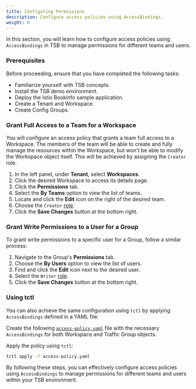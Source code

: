 ```yaml
---
title: Configuring Permissions
description: Configure access policies using AccessBindings.
weight: 6
---
```


In this section, you will learn how to configure access policies using `AccessBindings` in TSB to manage permissions for different teams and users.

### Prerequisites

Before proceeding, ensure that you have completed the following tasks:

- Familiarize yourself with TSB concepts.
- Install the TSB demo environment.
- Deploy the Istio Bookinfo sample application.
- Create a Tenant and Workspace.
- Create Config Groups.

### Grant Full Access to a Team for a Workspace

You will configure an access policy that grants a team full access to a Workspace. The members of the team will be able to create and fully manage the resources within the Workspace, but won't be able to modify the Workspace object itself. This will be achieved by assigning the `Creator` role.

1. In the left panel, under **Tenant**, select **Workspaces**.
2. Click the desired Workspace to access its details page.
3. Click the **Permissions** tab.
4. Select the **By Teams** option to view the list of teams.
5. Locate and click the **Edit** icon on the right of the desired team.
6. Choose the `Creator` [role](../../refs/tsb/rbac/v2/role).
7. Click the **Save Changes** button at the bottom right.

### Grant Write Permissions to a User for a Group

To grant write permissions to a specific user for a Group, follow a similar process:

1. Navigate to the Group's **Permissions** tab.
2. Choose the **By Users** option to view the list of users.
3. Find and click the **Edit** icon next to the desired user.
4. Select the `Writer` [role](../../refs/tsb/rbac/v2/role).
5. Click the **Save Changes** button at the bottom right.

### Using tctl

You can also achieve the same configuration using `tctl` by applying `AccessBindings` defined in a YAML file:

Create the following [`access-policy.yaml`](../../assets/quickstart/access-policy.yaml) file with the necessary `AccessBindings` for both Workspace and Traffic Group objects.

Apply the policy using `tctl`:

```bash
tctl apply -f access-policy.yaml
```

By following these steps, you can effectively configure access policies using `AccessBindings` to manage permissions for different teams and users within your TSB environment.

